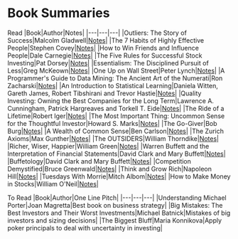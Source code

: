 # Book Summaries
Read
|Book|Author|Notes|
|---|---|---|
|Outliers: The Story of Success|Malcolm Gladwell|[Notes](Outliers_The_Story_of_Success.md)|
|The 7 Habits of Highly Effective People|Stephen Covey|[Notes](7_habits_of_highly_effective_people.md)|
|How to Win Friends and Influence People|Dale Carnegie|[Notes](How_to_Win_Friends_and_Influence_People.md)|
|The Five Rules for Successful Stock Investing|Pat Dorsey|[Notes](The_Five_Rules_for_Successful_Stock_Investing.md)|
|Essentialism: The Disciplined Pursuit of Less|Greg McKeown|[Notes](Essentialism/Essentialism:_The_Disciplined_Pursuit_of_Less.md)|
|One Up on Wall Street|Peter Lynch|[Notes](One_Up_on_Wall_Street/One_Up_on_Wall_Street.md)|
|A Programmer's Guide to Data Mining: The Ancient Art of the Numerati|Ron Zacharski|[Notes](A_Programmer's_Guide_to_Data_Mining.md)|
|An Introduction to Statistical Learning|Daniela Witten, Gareth James, Robert Tibshirani and Trevor Hastie|[Notes](An_Introduction_to_Statistical_Learning/An_Introduction_to_Statistical_Learning_7ed.md)|
|Quality Investing: Owning the Best Companies for the Long Term|Lawrence A. Cunningham, Patrick Hargreaves and Torkell T. Eide|[Notes](Quality_Investing.md)|
|The Ride of a Lifetime|Robert Iger|[Notes](The_Ride_of_a_Lifetime.md)|
|The Most Important Thing: Uncommon Sense for the Thoughtful Investor|Howard S. Marks|[Notes](The_Most_Important_Thing.md)|
|The Go-Giver|Bob Burg|[Notes](The_Go_Giver.md)|
|A Wealth of Common Sense|Ben Carlson|[Notes](A_Wealth_of_Common_Sense.md)|
|The Zurich Axioms|Max Gunther|[Notes](The_Zurich_Axioms.md)|
|The OUTSIDERS|William Thorndike|[Notes](The_OUTSIDERS.md)|
|Richer, Wiser, Happier|William Green|[Notes](Richer_Wiser_Happier.md)|
|Warren Buffett and the Interpretation of Financial Statements|David Clark and Mary Buffett|[Notes](Warren_Buffett_and_the_Interpretation_of_Financial_Statements.md)|
|Buffetology|David Clark and Mary Buffett|[Notes](Buffetology.md)|
|Competition Demystified|Bruce Greenwald|[Notes](Competition_Demystified.md)|
|Think and Grow Rich|Napoleon Hill|[Notes](Think_and_Grow_Rich.md)|
|Tuesdays With Morrie|Mitch Albom|[Notes](Tuesdays_With_Morrie.md)|
|How to Make Money in Stocks|William O'Neil|[Notes](How_to_Make_Money_in_Stocks.md)|

To Read
|Book|Author|One Line Pitch|
|---|---|---|
|Understanding Michael Porter|Joan Magretta|Best book on business strategy|
|Big Mistakes: The Best Investors and Their Worst Investments|Michael Batnick|Mistakes of big investors and sizing decisions|
|The Biggest Bluff|Maria Konnikova|Apply poker principals to deal with uncertainty in investing|


